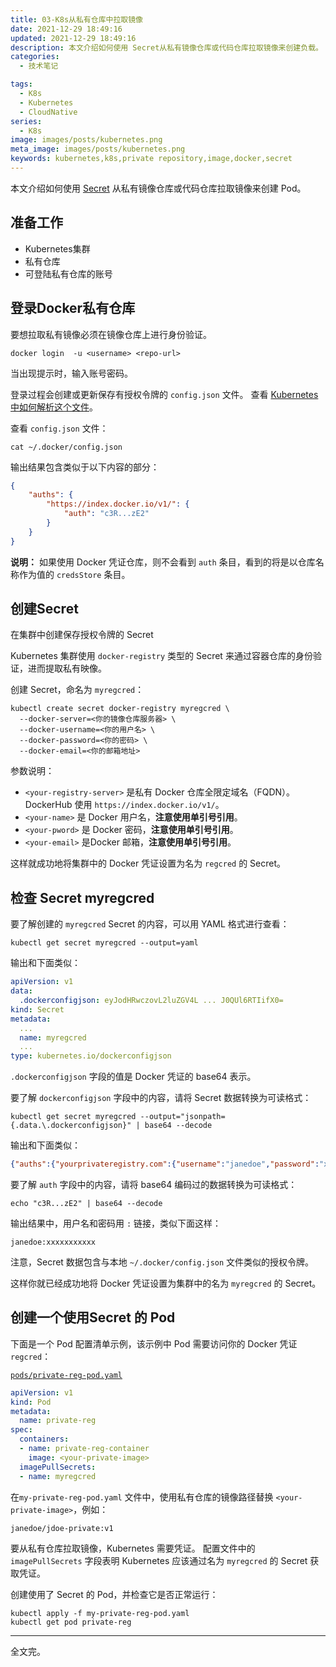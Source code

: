 ```yaml
---
title: 03-K8s从私有仓库中拉取镜像
date: 2021-12-29 18:49:16
updated: 2021-12-29 18:49:16
description: 本文介绍如何使用 Secret从私有镜像仓库或代码仓库拉取镜像来创建负载。
categories: 
  - 技术笔记

tags: 
  - K8s
  - Kubernetes
  - CloudNative
series:
  - K8s
image: images/posts/kubernetes.png
meta_image: images/posts/kubernetes.png
keywords: kubernetes,k8s,private repository,image,docker,secret
---
```



本文介绍如何使用 [Secret](https://kubernetes.io/zh/docs/concepts/configuration/secret/) 从私有镜像仓库或代码仓库拉取镜像来创建 Pod。

## 准备工作

- Kubernetes集群
- 私有仓库
- 可登陆私有仓库的账号

## 登录Docker私有仓库

要想拉取私有镜像必须在镜像仓库上进行身份验证。

```shell
docker login  -u <username> <repo-url>
```

当出现提示时，输入账号密码。

登录过程会创建或更新保存有授权令牌的 `config.json` 文件。 查看 [Kubernetes 中如何解析这个文件](https://kubernetes.io/zh/docs/concepts/containers/images#config-json)。

查看 `config.json` 文件：

```shell
cat ~/.docker/config.json
```

输出结果包含类似于以下内容的部分：

```json
{
    "auths": {
        "https://index.docker.io/v1/": {
            "auth": "c3R...zE2"
        }
    }
}
```

**说明：** 如果使用 Docker 凭证仓库，则不会看到 `auth` 条目，看到的将是以仓库名称作为值的 `credsStore` 条目。

## 创建Secret

在集群中创建保存授权令牌的 Secret

Kubernetes 集群使用 `docker-registry` 类型的 Secret 来通过容器仓库的身份验证，进而提取私有映像。

创建 Secret，命名为 `myregcred`：

```shell
kubectl create secret docker-registry myregcred \
  --docker-server=<你的镜像仓库服务器> \
  --docker-username=<你的用户名> \
  --docker-password=<你的密码> \
  --docker-email=<你的邮箱地址>
```

参数说明：

- `<your-registry-server>` 是私有 Docker 仓库全限定域名（FQDN）。 DockerHub 使用 `https://index.docker.io/v1/`。
- `<your-name>` 是 Docker 用户名，**注意使用单引号引用**。
- `<your-pword>` 是 Docker 密码，**注意使用单引号引用**。
- `<your-email>` 是Docker 邮箱，**注意使用单引号引用**。

这样就成功地将集群中的 Docker 凭证设置为名为 `regcred` 的 Secret。

## 检查 Secret myregcred

要了解创建的 `myregcred` Secret 的内容，可以用 YAML 格式进行查看：

```shell
kubectl get secret myregcred --output=yaml
```

输出和下面类似：

```yaml
apiVersion: v1
data:
  .dockerconfigjson: eyJodHRwczovL2luZGV4L ... J0QUl6RTIifX0=
kind: Secret
metadata:
  ...
  name: myregcred
  ...
type: kubernetes.io/dockerconfigjson
```

`.dockerconfigjson` 字段的值是 Docker 凭证的 base64 表示。

要了解 `dockerconfigjson` 字段中的内容，请将 Secret 数据转换为可读格式：

```shell
kubectl get secret myregcred --output="jsonpath={.data.\.dockerconfigjson}" | base64 --decode
```

输出和下面类似：

```json
{"auths":{"yourprivateregistry.com":{"username":"janedoe","password":"xxxxxxxxxxx","email":"jdoe@example.com","auth":"c3R...zE2"}}}
```

要了解 `auth` 字段中的内容，请将 base64 编码过的数据转换为可读格式：

```shell
echo "c3R...zE2" | base64 --decode
```

输出结果中，用户名和密码用 `:` 链接，类似下面这样：

```
janedoe:xxxxxxxxxxx
```

注意，Secret 数据包含与本地 `~/.docker/config.json` 文件类似的授权令牌。

这样你就已经成功地将 Docker 凭证设置为集群中的名为 `myregcred` 的 Secret。

## 创建一个使用Secret 的 Pod

下面是一个 Pod 配置清单示例，该示例中 Pod 需要访问你的 Docker 凭证 `regcred`：

[`pods/private-reg-pod.yaml` ](https://raw.githubusercontent.com/kubernetes/website/main/content/zh/examples/pods/private-reg-pod.yaml)

```yaml
apiVersion: v1
kind: Pod
metadata:
  name: private-reg
spec:
  containers:
  - name: private-reg-container
    image: <your-private-image>
  imagePullSecrets:
  - name: myregcred
```

在`my-private-reg-pod.yaml` 文件中，使用私有仓库的镜像路径替换 `<your-private-image>`，例如：

```
janedoe/jdoe-private:v1
```

要从私有仓库拉取镜像，Kubernetes 需要凭证。 配置文件中的 `imagePullSecrets` 字段表明 Kubernetes 应该通过名为 `myregcred` 的 Secret 获取凭证。

创建使用了 Secret 的 Pod，并检查它是否正常运行：

```shell
kubectl apply -f my-private-reg-pod.yaml
kubectl get pod private-reg
```
--------

全文完。